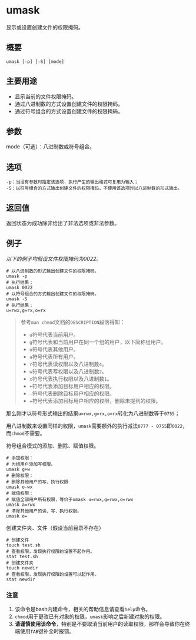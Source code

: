 # umask

显示或设置创建文件的权限掩码。

## 概要

```text
umask [-p] [-S] [mode]
```

## 主要用途

* 显示当前的文件权限掩码。
* 通过八进制数的方式设置创建文件的权限掩码。
* 通过符号组合的方式设置创建文件的权限掩码。

## 参数

mode（可选）：八进制数或符号组合。

## 选项

```text
-p：当没有参数时指定该选项，执行产生的输出格式可复用为输入；
-S：以符号组合的方式输出创建文件的权限掩码，不使用该选项时以八进制数的形式输出。
```

## 返回值

返回状态为成功除非给出了非法选项或非法参数。

## 例子

_以下的例子均假设文件权限掩码为0022。_

```text
# 以八进制数的形式输出创建文件的权限掩码。
umask -p
# 执行结果：
umask 0022
# 以符号组合的方式输出创建文件的权限掩码。
umask -S
# 执行结果：
u=rwx,g=rx,o=rx
```

> 参考`man chmod`文档的`DESCRIPTION`段落得知：
>
> * `u`符号代表当前用户。
> * `g`符号代表和当前用户在同一个组的用户，以下简称组用户。
> * `o`符号代表其他用户。
> * `a`符号代表所有用户。
> * `r`符号代表读权限以及八进制数`4`。
> * `w`符号代表写权限以及八进制数`2`。
> * `x`符号代表执行权限以及八进制数`1`。
> * `+`符号代表添加目标用户相应的权限。
> * `-`符号代表删除目标用户相应的权限。
> * `=`符号代表添加目标用户相应的权限，删除未提到的权限。

那么刚才以符号形式输出的结果`u=rwx,g=rx,o=rx`转化为八进制数等于`0755`；

用八进制数来设置同样的权限，`umask`需要额外的执行减法`0777 - 0755`即`0022`，而`chmod`不需要。

符号组合模式的添加、删除、赋值权限。

```text
# 添加权限：
# 为组用户添加写权限。
umask g+w
# 删除权限：
# 删除其他用户的写、执行权限
umask o-wx
# 赋值权限：
# 赋值全部用户所有权限，等价于umask u=rwx,g=rwx,o=rwx
umask a=rwx
# 清除其他用户的读、写、执行权限。
umask o=
```

创建文件夹、文件（假设当前目录不存在）

```text
# 创建文件
touch test.sh
# 查看权限，发现执行权限的设置不起作用。
stat test.sh
# 创建文件夹
touch newdir
# 查看权限，发现执行权限的设置可以起作用。
stat newdir
```

### 注意

1. 该命令是bash内建命令，相关的帮助信息请查看`help`命令。
2. `chmod`用于更改已有对象的权限，`umask`影响之后新建对象的权限。
3. **请谨慎使用该命令**，特别是不要取消当前用户的读取权限，那样会导致你在终端使用`TAB`键补全时报错。

